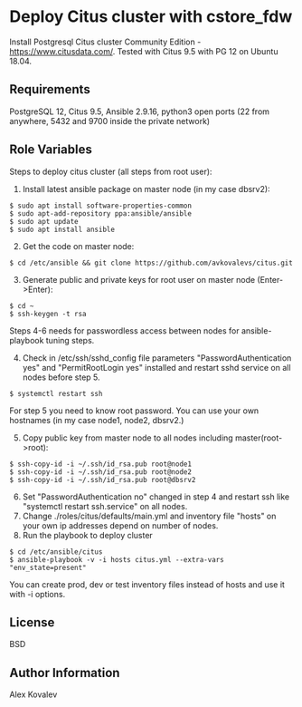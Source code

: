 Deploy Citus cluster with cstore_fdw
==================

Install Postgresql Citus cluster Community Edition  - https://www.citusdata.com/. Tested with Citus 9.5 with PG 12 on Ubuntu 18.04.

Requirements
------------

PostgreSQL 12, Citus 9.5, Ansible 2.9.16, python3  open ports (22 from anywhere, 5432 and 9700 inside the private network) 

Role Variables
--------------

Steps to deploy citus cluster (all steps from root user):
1. Install latest ansible package on master node (in my case dbsrv2): 
~~~
$ sudo apt install software-properties-common
$ sudo apt-add-repository ppa:ansible/ansible
$ sudo apt update
$ sudo apt install ansible
~~~
2. Get the code on master node: 
~~~ 
$ cd /etc/ansible && git clone https://github.com/avkovalevs/citus.git
~~~
3. Generate public and private keys for root user on master node (Enter->Enter): 
~~~
$ cd ~
$ ssh-keygen -t rsa
~~~
Steps 4-6 needs for passwordless access between nodes for ansible-playbook tuning steps.

4. Check in /etc/ssh/sshd_config file parameters "PasswordAuthentication yes" and "PermitRootLogin yes" installed and restart sshd service on all nodes before step 5.
~~~
$ systemctl restart ssh
~~~

For step 5 you need to know root password. You can use your own hostnames (in my case node1, node2, dbsrv2.) 

5. Copy public key from master node to all nodes including master(root->root): 
~~~
$ ssh-copy-id -i ~/.ssh/id_rsa.pub root@node1
$ ssh-copy-id -i ~/.ssh/id_rsa.pub root@node2
$ ssh-copy-id -i ~/.ssh/id_rsa.pub root@dbsrv2
~~~
6. Set "PasswordAuthentication no" changed in step 4 and restart ssh like "systemctl restart ssh.service" on all nodes.
7. Change ./roles/citus/defaults/main.yml and inventory file "hosts" on your own ip addresses depend on number of nodes.
8. Run the playbook to deploy cluster
~~~
$ cd /etc/ansible/citus
$ ansible-playbook -v -i hosts citus.yml --extra-vars "env_state=present"
~~~
You can create prod, dev or test inventory files instead of hosts and use it with -i options.

License
-------

BSD

Author Information
------------------
Alex Kovalev
